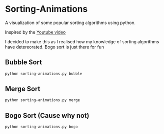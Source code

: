 # Sorting-Animations

A visualization of some popular sorting algorithms using python.

Inspired by the [Youtube video][1]

I decided to make this as I realised how my knowledge of sorting algorithms have detereorated.
Bogo sort is just there for fun

[1]:https://www.youtube.com/watch?v=kPRA0W1kECg/

## Bubble Sort

```bash
python sorting-animations.py bubble
```

## Merge Sort

```bash
python sorting-animations.py merge
```

## Bogo Sort (Cause why not)

```bash
python sorting-animations.py bogo
```